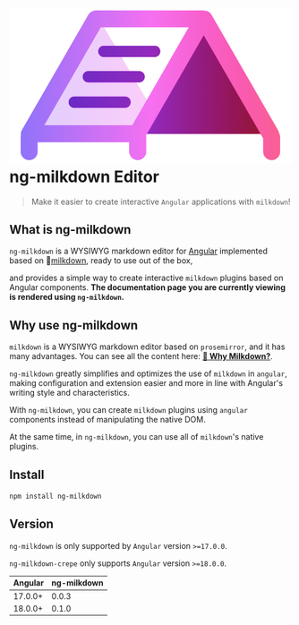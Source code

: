 # ![Logo](../../../assets/milkdownLogo.png "ng-milkdown") ng-milkdown Editor

> Make it easier to create interactive `Angular` applications with `milkdown`!

## What is ng-milkdown

`ng-milkdown` is a WYSIWYG markdown editor for [Angular](https://angular.dev/) implemented based on 🍼[milkdown](https://milkdown.dev), ready to use out of the box,

and provides a simple way to create interactive `milkdown` plugins based on Angular components. **The documentation page you are currently viewing is rendered using `ng-milkdown`.**

## Why use ng-milkdown

`milkdown` is a WYSIWYG markdown editor based on `prosemirror`, and it has many advantages. You can see all the content here: [**🔗 Why Milkdown?**](https://milkdown.dev/docs/guide/why-milkdown).

`ng-milkdown` greatly simplifies and optimizes the use of `milkdown` in `angular`, making configuration and extension easier and more in line with Angular's writing style and characteristics.

With `ng-milkdown`, you can create `milkdown` plugins using `angular` components instead of manipulating the native DOM.

At the same time, in `ng-milkdown`, you can use all of `milkdown`'s native plugins.

## Install

```bash
npm install ng-milkdown
```

## Version
`ng-milkdown` is only supported by `Angular` version `>=17.0.0`.

`ng-milkdown-crepe` only supports `Angular` version `>=18.0.0`.

| Angular | ng-milkdown |
|---------|-------------|
| 17.0.0+ | 0.0.3       |
| 18.0.0+ | 0.1.0       |

